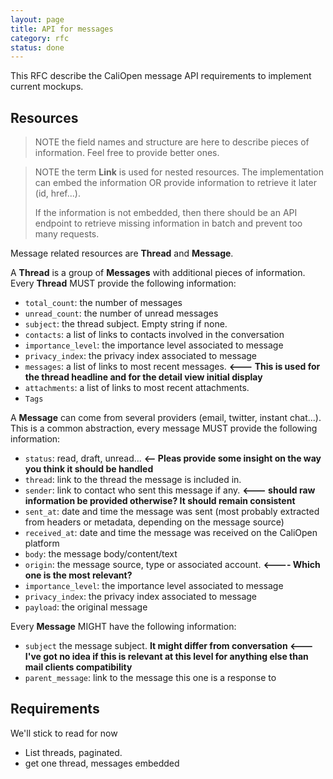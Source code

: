 ```yaml
---
layout: page
title: API for messages
category: rfc
status: done
---
```


This RFC describe the CaliOpen message API requirements to implement current
mockups.

## Resources

> NOTE the field names and structure are here to describe pieces of information.
> Feel free to provide better ones.

> NOTE the term **Link** is used for nested resources. The implementation can
> embed the information OR provide information to retrieve it later (id,
> href...).
>
> If the information is not embedded, then there should be an API endpoint to
> retrieve missing information in batch and prevent too many requests.

Message related resources are **Thread** and **Message**.

A **Thread** is a group of **Messages** with additional pieces of information.
Every **Thread** MUST provide the following information:

* `total_count`: the number of messages
* `unread_count`: the number of unread messages
* `subject`: the thread subject. Empty string if none.
* `contacts`: a list of links to contacts involved in the conversation
* `importance_level`: the importance level associated to message
* `privacy_index`: the privacy index associated to message
* `messages`: a list of links to most recent messages. **<--- This is used for
  the thread headline and for the detail view initial display**
* `attachments`: a list of links to most recent attachments.
* `Tags`

A **Message** can come from several providers (email, twitter, instant chat...).
This is a common abstraction, every message MUST provide the following
information:

* `status`: read, draft, unread... **<-- Pleas provide some insight on the way
  you think it should be handled**
* `thread`: link to the thread the message is included in.
* `sender`: link to contact who sent this message if any. **<--- should raw
  information be provided otherwise? It should remain consistent**
* `sent_at`: date and time the message was sent (most probably extracted from
  headers or metadata, depending on the message source)
* `received_at`: date and time the message was received on the CaliOpen platform
* `body`: the message body/content/text
* `origin`: the message source, type or associated account. **<---- Which one is
  the most relevant?**
* `importance_level`: the importance level associated to message
* `privacy_index`: the privacy index associated to message
* `payload`: the original message

Every **Message** MIGHT have the following information:

* `subject` the message subject. **It might differ from conversation <--- I've
  got no idea if this is relevant at this level for anything else than mail
  clients compatibility**
* `parent_message`: link to the message this one is a response to

## Requirements

We'll stick to read for now

* List threads, paginated.
* get one thread, messages embedded
